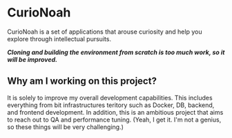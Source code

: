 # CurioNoah
CurioNoah is a set of applications that arouse curiosity and help you explore through intellectual pursuits.

***Cloning and building the environment from scratch is too much work, so it will be improved.***


## Why am I working on this project?

It is solely to improve my overall development capabilities.
This includes everything from bit infrastructures teritory such as Docker, DB, backend, and frontend development.
In addition, this is an ambitious project that aims to reach out to QA and performance tuning. (Yeah, I get it. I'm not a genius, so these things will be very challenging.)

<br>
